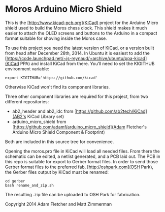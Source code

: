 Moros Arduino Micro Shield
==========================

This is the [http://www.kicad-pcb.org](KiCad) project for the Arduino Micro
shield used to build the Moros chess clock. This shield makes it much easier
to attach the OLED screens and buttons to the Arduino in a compact format
suitable for shoving inside the Moros case.

To use this project you need the latest version of KiCad, or a version
built from head after December 28th, 2014. In Ubuntu it is easiest to add
the [https://code.launchpad.net/~js-reynaud/+archive/ubuntu/ppa-kicad](KiCad PPA) and
install KiCad from there. You'll need to set the KIGITHUB environment variable:

    export KIGITHUB='https://github.com/kicad'

Otherwise KiCad won't find its component libraries.

Three other component libraries are required for this project, from two different repositories:

* ab2_header and ab2_idc from [https://github.com/ab2tech/KiCad](AB2's KiCad Library set)
* arduino_micro_shield from [https://github.com/adamf/arduino_micro_shield](Adam Fletcher's Arduino Micro Shield Component & Footprint)

Both are included in this source tree for convenience. 

Opening the moros.pro file in KiCad will load all needed files. From there the schematic can be edited, 
a netlist generated, and a PCB laid out. The PCB in this repo is suitable for export to Gerber format files.
In order to send those Gerber format files to the preferred fab, [http://oshpark.com](OSH Park), the Gerber
files output by KiCad must be renamed:

    cd gerber
    bash rename_and_zip.sh

The resulting .zip file can be uploaded to OSH Park for fabrication.

Copyright 2014 Adam Fletcher and Matt Zimmerman
